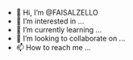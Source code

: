 - 👋 Hi, I’m @FAISALZELLO
- 👀 I’m interested in ...
- 🌱 I’m currently learning ...
- 💞️ I’m looking to collaborate on ...
- 📫 How to reach me ...

<!---
FAISALZELLO/FAISALZELLO is a ✨ special ✨ repository because its `README.md` (this file) appears on your GitHub profile.
You can click the Preview link to take a look at your changes.
--->
